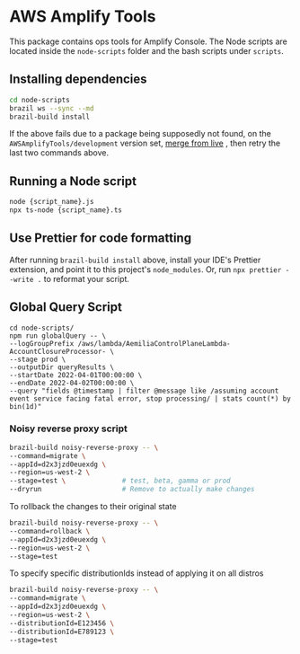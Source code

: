 # AWS Amplify Tools

This package contains ops tools for Amplify Console. The Node scripts are located inside the `node-scripts` folder and
the bash scripts under `scripts`.

## Installing dependencies

```bash
cd node-scripts
brazil ws --sync --md
brazil-build install
```

If the above fails due to a package being supposedly not found, on the `AWSAmplifyTools/development` version
set, [merge from live](https://build.amazon.com/merge#{%22destination%22:%22AWSAmplifyTools/development%22,%22options%22:{%22source%22:%22live%22,%22add%22:[]}})
, then retry the last two commands above.

## Running a Node script

```bash
node {script_name}.js
npx ts-node {script_name}.ts
```

## Use Prettier for code formatting

After running `brazil-build install` above, install your IDE's Prettier extension, and point it to this
project's `node_modules`. Or, run `npx prettier --write .` to reformat your script.


## Global Query Script

```
cd node-scripts/
npm run globalQuery -- \
--logGroupPrefix /aws/lambda/AemiliaControlPlaneLambda-AccountClosureProcessor- \
--stage prod \
--outputDir queryResults \
--startDate 2022-04-01T00:00:00 \
--endDate 2022-04-02T00:00:00 \
--query "fields @timestamp | filter @message like /assuming account event service facing fatal error, stop processing/ | stats count(*) by bin(1d)"
```

### Noisy reverse proxy script

```bash
brazil-build noisy-reverse-proxy -- \
--command=migrate \
--appId=d2x3jzd0euexdg \
--region=us-west-2 \
--stage=test \              # test, beta, gamma or prod
--dryrun                    # Remove to actually make changes
```

To rollback the changes to their original state

```bash
brazil-build noisy-reverse-proxy -- \
--command=rollback \
--appId=d2x3jzd0euexdg \
--region=us-west-2 \
--stage=test
```

To specify specific distributionIds instead of applying it on all distros

```bash
brazil-build noisy-reverse-proxy -- \
--command=migrate \
--appId=d2x3jzd0euexdg \
--region=us-west-2 \
--distributionId=E123456 \
--distributionId=E789123 \
--stage=test
```